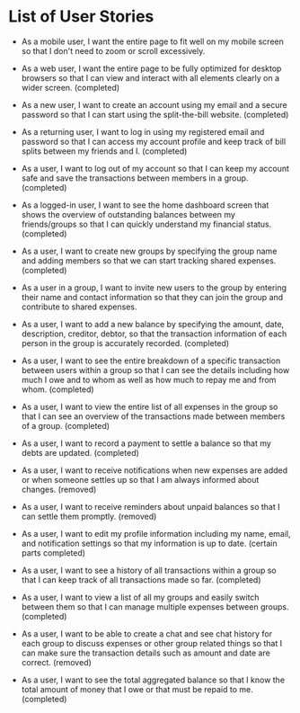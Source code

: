 # List of User Stories

- As a mobile user, I want the entire page to fit well on my mobile screen so that I don't need to zoom or scroll excessively.

- As a web user, I want the entire page to be fully optimized for desktop browsers so that I can view and interact with all elements clearly on a wider screen. (completed)

- As a new user, I want to create an account using my email and a secure password so that I can start using the split-the-bill website.
  (completed)

- As a returning user, I want to log in using my registered email and password so that I can access my account profile and keep track of bill splits between my friends and I. (completed)

- As a user, I want to log out of my account so that I can keep my account safe and save the transactions between members in a group.
  (completed)
- As a logged-in user, I want to see the home dashboard screen that shows the overview of outstanding balances between my friends/groups so that I can quickly understand my financial status.
  (completed)
- As a user, I want to create new groups by specifying the group name and adding members so that we can start tracking shared expenses.
  (completed)
- As a user in a group, I want to invite new users to the group by entering their name and contact information so that they can join the group and contribute to shared expenses.

- As a user, I want to add a new balance by specifying the amount, date, description, creditor, debtor, so that the transaction information of each person in the group is accurately recorded.
  (completed)
- As a user, I want to see the entire breakdown of a specific transaction between users within a group so that I can see the details including how much I owe and to whom as well as how much to repay me and from whom.
  (completed)
- As a user, I want to view the entire list of all expenses in the group so that I can see an overview of the transactions made between members of a group.
  (completed)
- As a user, I want to record a payment to settle a balance so that my debts are updated.
  (completed)
- As a user, I want to receive notifications when new expenses are added or when someone settles up so that I am always informed about changes.
  (removed)
- As a user, I want to receive reminders about unpaid balances so that I can settle them promptly.
  (removed)
- As a user, I want to edit my profile information including my name, email, and notification settings so that my information is up to date.
  (certain parts completed)
- As a user, I want to see a history of all transactions within a group so that I can keep track of all transactions made so far.
  (completed)
- As a user, I want to view a list of all my groups and easily switch between them so that I can manage multiple expenses between groups.
  (completed)
- As a user, I want to be able to create a chat and see chat history for each group to discuss expenses or other group related things so that I can make sure the transaction details such as amount and date are correct.
  (removed)
- As a user, I want to see the total aggregated balance so that I know the total amount of money that I owe or that must be repaid to me.
  (completed)
